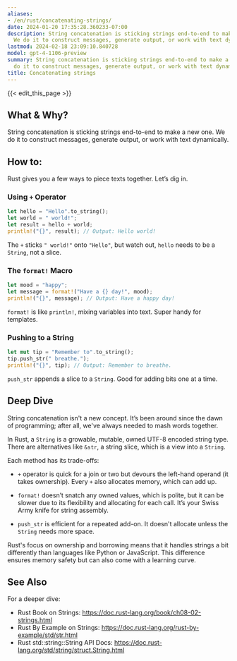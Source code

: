 ```yaml
---
aliases:
- /en/rust/concatenating-strings/
date: 2024-01-20 17:35:28.360233-07:00
description: String concatenation is sticking strings end-to-end to make a new one.
  We do it to construct messages, generate output, or work with text dynamically.
lastmod: 2024-02-18 23:09:10.840728
model: gpt-4-1106-preview
summary: String concatenation is sticking strings end-to-end to make a new one. We
  do it to construct messages, generate output, or work with text dynamically.
title: Concatenating strings
---
```


{{< edit_this_page >}}

## What & Why?
String concatenation is sticking strings end-to-end to make a new one. We do it to construct messages, generate output, or work with text dynamically.

## How to:
Rust gives you a few ways to piece texts together. Let’s dig in.

### Using `+` Operator
```Rust
let hello = "Hello".to_string();
let world = " world!";
let result = hello + world;
println!("{}", result); // Output: Hello world!
```
The `+` sticks `" world!"` onto `"Hello"`, but watch out, `hello` needs to be a `String`, not a slice.

### The `format!` Macro
```Rust
let mood = "happy";
let message = format!("Have a {} day!", mood);
println!("{}", message); // Output: Have a happy day!
```
`format!` is like `println!`, mixing variables into text. Super handy for templates.

### Pushing to a String
```Rust
let mut tip = "Remember to".to_string();
tip.push_str(" breathe.");
println!("{}", tip); // Output: Remember to breathe.
```
`push_str` appends a slice to a `String`. Good for adding bits one at a time.

## Deep Dive
String concatenation isn't a new concept. It’s been around since the dawn of programming; after all, we've always needed to mash words together.

In Rust, a `String` is a growable, mutable, owned UTF-8 encoded string type. There are alternatives like `&str`, a string slice, which is a view into a `String`.

Each method has its trade-offs:

- `+` operator is quick for a join or two but devours the left-hand operand (it takes ownership). Every `+` also allocates memory, which can add up.
  
- `format!` doesn’t snatch any owned values, which is polite, but it can be slower due to its flexibility and allocating for each call. It’s your Swiss Army knife for string assembly.

- `push_str` is efficient for a repeated add-on. It doesn't allocate unless the `String` needs more space.

Rust's focus on ownership and borrowing means that it handles strings a bit differently than languages like Python or JavaScript. This difference ensures memory safety but can also come with a learning curve.

## See Also
For a deeper dive:
- Rust Book on Strings: https://doc.rust-lang.org/book/ch08-02-strings.html
- Rust By Example on Strings: https://doc.rust-lang.org/rust-by-example/std/str.html
- Rust std::string::String API Docs: https://doc.rust-lang.org/std/string/struct.String.html
